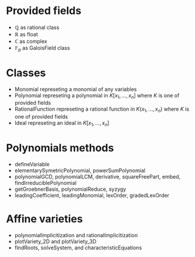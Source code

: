 # Provided fields
- $\mathbb{Q}$ as rational class
- $\mathbb{R}$ as float
- $\mathbb{C}$ as complex
- $\mathbb{F}_p$ as GaloisField class
# Classes
- Monomial represeting a monomial of any variables
- Polynomial represeting a polynomial in $K[x_1, ... , x_n]$ where $K$ is one of provided fields
- RationalFunction represeting a rational function in $K(x_1, ... , x_n)$ where $K$ is one of provided fields
- Ideal represeting an ideal in $K[x_1, ... , x_n]$
# Polynomials methods
- defineVariable
- elementarySymetricPolynomial, powerSumPolynomial
- polynomialGCD, polynomialLCM, derivative, squareFreePart, embed, findIrreduciblePolynomial
- getGroebnerBasis, polynomialReduce, syzygy
- leadingCoefficient, leadingMonomial, lexOrder, gradedLexOrder
  
# Affine varieties
- polynomialImplicitization and rationalImplicitization
- plotVariety_2D and plotVariety_3D
- findRoots, solveSystem, and characteristicEquations